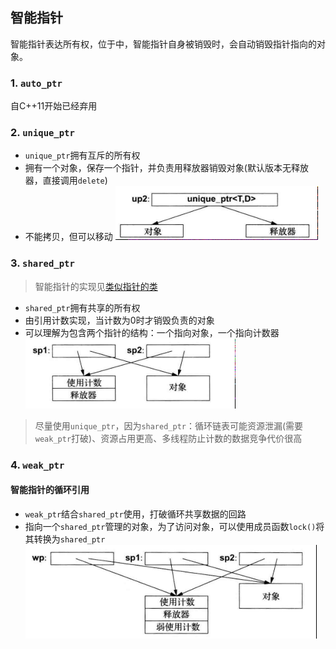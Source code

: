 ## 智能指针
智能指针表达所有权，位于<memory>中，智能指针自身被销毁时，会自动销毁指针指向的对象。
### 1. `auto_ptr`
自C++11开始已经弃用
### 2. `unique_ptr`
- `unique_ptr`拥有互斥的所有权
- 拥有一个对象，保存一个指针，并负责用释放器销毁对象(默认版本无释放器，直接调用`delete`)
- 不能拷贝，但可以移动
![20190911151835.png](https://raw.githubusercontent.com/itisl/Pic_Bed/master/img/20190911151835.png)


### 3. `shared_ptr`
> 智能指针的实现见[类似指针的类](../3.类与对象/8.类似指针的类.md)

- `shared_ptr`拥有共享的所有权
- 由引用计数实现，当计数为0时才销毁负责的对象
- 可以理解为包含两个指针的结构：一个指向对象，一个指向计数器
![20190911151848.png](https://raw.githubusercontent.com/itisl/Pic_Bed/master/img/20190911151848.png)
> 尽量使用`unique_ptr`，因为`shared_ptr`：循环链表可能资源泄漏(需要`weak_ptr`打破)、资源占用更高、多线程防止计数的数据竞争代价很高

### 4. `weak_ptr`
#### 智能指针的循环引用

- `weak_ptr`结合`shared_ptr`使用，打破循环共享数据的回路
- 指向一个`shared_ptr`管理的对象，为了访问对象，可以使用成员函数`lock()`将其转换为`shared_ptr`
![20190911152008.png](https://raw.githubusercontent.com/itisl/Pic_Bed/master/img/20190911152008.png)

